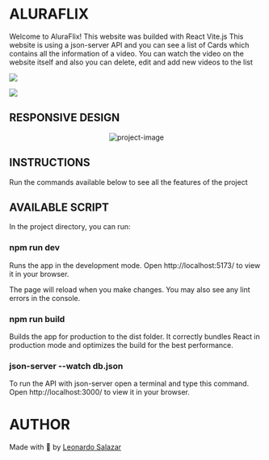 # ALURAFLIX

Welcome to AluraFlix! This website was builded with React Vite.js 
This website is using a json-server API and you can see a list of Cards which contains all the information of a video. You can watch the video on the website itself and also you can delete, edit and add new videos to the list

![](https://gcdnb.pbrd.co/images/Ydo4ImjwBnoV.png?o=1)

![](https://gcdnb.pbrd.co/images/fcnLADggjOcp.png?o=1)

## RESPONSIVE DESIGN

<p align="center"><img src="https://gcdnb.pbrd.co/images/lDNy5tXpMezY.png?o=1" alt="project-image"></p>


## INSTRUCTIONS

Run the commands available below to see all the features of the project

## AVAILABLE SCRIPT

In the project directory, you can run:

### npm run dev

Runs the app in the development mode.
Open http://localhost:5173/ to view it in your browser.

The page will reload when you make changes.
You may also see any lint errors in the console.

### npm run build

Builds the app for production to the dist folder.
It correctly bundles React in production mode and optimizes the build for the best performance.

### json-server --watch db.json
To run the API with json-server open a terminal and type this command. Open http://localhost:3000/ to view it in your browser.

# AUTHOR

Made with 💚  by [Leonardo Salazar](https://www.linkedin.com/in/leonardo-salazar-serna/)
